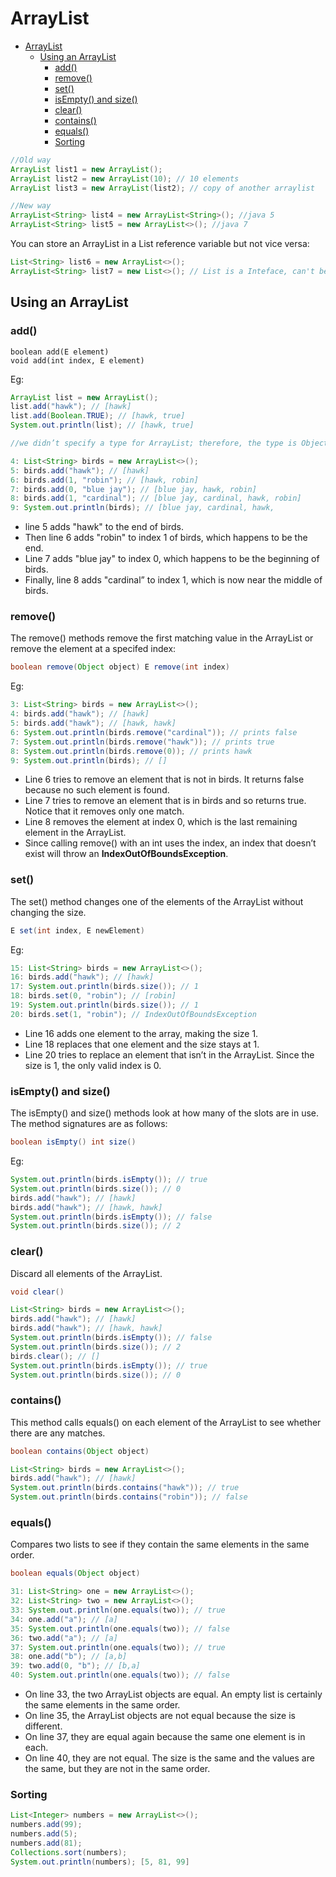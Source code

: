 # ArrayList

- [ArrayList](#arraylist)
    - [Using an ArrayList](#using-an-arraylist)
        - [add()](#add)
        - [remove()](#remove)
        - [set()](#set)
        - [isEmpty() and size()](#isempty-and-size)
        - [clear()](#clear)
        - [contains()](#contains)
        - [equals()](#equals)
        - [Sorting](#sorting)

```Java
//Old way
ArrayList list1 = new ArrayList();
ArrayList list2 = new ArrayList(10); // 10 elements
ArrayList list3 = new ArrayList(list2); // copy of another arraylist

//New way
ArrayList<String> list4 = new ArrayList<String>(); //java 5
ArrayList<String> list5 = new ArrayList<>(); //java 7
```

You can store an ArrayList in a List reference variable but not vice
versa:

```Java
List<String> list6 = new ArrayList<>();
ArrayList<String> list7 = new List<>(); // List is a Inteface, can't be instantiated
```

## Using an ArrayList

### add()

```boolean add(E element)```<br>
```void add(int index, E element)```

Eg:

```Java
ArrayList list = new ArrayList();
list.add("hawk"); // [hawk]
list.add(Boolean.TRUE); // [hawk, true]
System.out.println(list); // [hawk, true]

//we didn’t specify a type for ArrayList; therefore, the type is Object
```

```Java
4: List<String> birds = new ArrayList<>();
5: birds.add("hawk"); // [hawk]
6: birds.add(1, "robin"); // [hawk, robin]
7: birds.add(0, "blue jay"); // [blue jay, hawk, robin]
8: birds.add(1, "cardinal"); // [blue jay, cardinal, hawk, robin]
9: System.out.println(birds); // [blue jay, cardinal, hawk,
```

* line 5 adds "hawk" to the end of birds.
* Then line 6 adds "robin" to index 1 of birds, which happens to be the end.
* Line 7 adds "blue jay" to index 0, which happens to be the beginning of birds.
* Finally, line 8 adds "cardinal” to index 1, which is now near the middle of birds.

### remove()

The remove() methods remove the first matching value in the ArrayList or remove the
element at a specifed index:

```Java
boolean remove(Object object) E remove(int index)
```

Eg:

```Java
3: List<String> birds = new ArrayList<>();
4: birds.add("hawk"); // [hawk]
5: birds.add("hawk"); // [hawk, hawk]
6: System.out.println(birds.remove("cardinal")); // prints false
7: System.out.println(birds.remove("hawk")); // prints true
8: System.out.println(birds.remove(0)); // prints hawk
9: System.out.println(birds); // []
```

* Line 6 tries to remove an element that is not in birds. It returns false because no such element is found.
* Line 7 tries to remove an element that is in birds and so returns true. Notice that it removes only one match.
* Line 8 removes the element at index 0, which is the last remaining element in the ArrayList. 
* Since calling remove() with an int uses the index, an index that doesn’t exist will throw an  **IndexOutOfBoundsException**.

### set()

The set() method changes one of the elements of the ArrayList without changing the size.

```Java
E set(int index, E newElement)
```

Eg:

```Java
15: List<String> birds = new ArrayList<>();
16: birds.add("hawk"); // [hawk]
17: System.out.println(birds.size()); // 1
18: birds.set(0, "robin"); // [robin]
19: System.out.println(birds.size()); // 1
20: birds.set(1, "robin"); // IndexOutOfBoundsException
```

* Line 16 adds one element to the array, making the size 1. 
* Line 18 replaces that one element and the size stays at 1. 
* Line 20 tries to replace an element that isn’t in the ArrayList. Since the size is 1, the only valid index is 0.

### isEmpty() and size()

The isEmpty() and size() methods look at how many of the slots are in use. The method
signatures are as follows:

```Java
boolean isEmpty() int size()
```

Eg:

```java
System.out.println(birds.isEmpty()); // true
System.out.println(birds.size()); // 0
birds.add("hawk"); // [hawk]
birds.add("hawk"); // [hawk, hawk]
System.out.println(birds.isEmpty()); // false
System.out.println(birds.size()); // 2
```

### clear()

Discard all elements of the ArrayList.

```Java
void clear()
```

```Java
List<String> birds = new ArrayList<>();
birds.add("hawk"); // [hawk]
birds.add("hawk"); // [hawk, hawk]
System.out.println(birds.isEmpty()); // false
System.out.println(birds.size()); // 2
birds.clear(); // []
System.out.println(birds.isEmpty()); // true
System.out.println(birds.size()); // 0
```

### contains()

This method calls equals() on each element of the ArrayList to see whether there are
any matches.

```Java
boolean contains(Object object)
```

```Java
List<String> birds = new ArrayList<>();
birds.add("hawk"); // [hawk]
System.out.println(birds.contains("hawk")); // true
System.out.println(birds.contains("robin")); // false
```

### equals()

Compares two lists to see if they contain the same elements in the same order.

```Java
boolean equals(Object object)
```

```Java
31: List<String> one = new ArrayList<>();
32: List<String> two = new ArrayList<>();
33: System.out.println(one.equals(two)); // true
34: one.add("a"); // [a]
35: System.out.println(one.equals(two)); // false
36: two.add("a"); // [a]
37: System.out.println(one.equals(two)); // true
38: one.add("b"); // [a,b]
39: two.add(0, "b"); // [b,a]
40: System.out.println(one.equals(two)); // false
```

* On line 33, the two ArrayList objects are equal. An empty list is certainly the same elements in the same order.
* On line 35, the ArrayList objects are not equal because the size is different.
* On line 37, they are equal again because the same one element is in each.
* On line 40, they are not equal. The size is the same and the values are the same, but they are not in the same order.

### Sorting

```Java
List<Integer> numbers = new ArrayList<>();
numbers.add(99);
numbers.add(5);
numbers.add(81);
Collections.sort(numbers);
System.out.println(numbers); [5, 81, 99]
```
